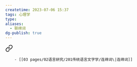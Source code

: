 ```yaml
---
createtime: 2023-07-06 15:37
tags: 心理学
type: 
aliases:
  - 联绵词
dg-publish: true
---
```



<div class="transclusion internal-embed is-loaded"><a class="markdown-embed-link" href="/03-pages/02/201//#pz3vf5" aria-label="Open link"><svg xmlns="http://www.w3.org/2000/svg" width="24" height="24" viewBox="0 0 24 24" fill="none" stroke="currentColor" stroke-width="2" stroke-linecap="round" stroke-linejoin="round" class="svg-icon lucide-link"><path d="M10 13a5 5 0 0 0 7.54.54l3-3a5 5 0 0 0-7.07-7.07l-1.72 1.71"></path><path d="M14 11a5 5 0 0 0-7.54-.54l-3 3a5 5 0 0 0 7.07 7.07l1.71-1.71"></path></svg></a><div class="markdown-embed">



		- [[03 pages/02语言研究/201传统语言文字学/连绵词\|连绵词]] 

</div></div>
